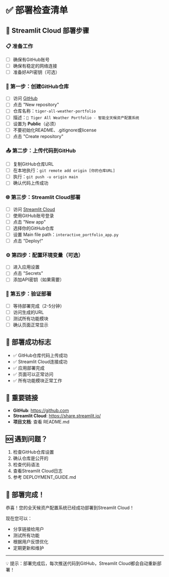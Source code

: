# ✅ 部署检查清单

## 🚀 Streamlit Cloud 部署步骤

### 📋 准备工作
- [ ] 确保有GitHub账号
- [ ] 确保有稳定的网络连接
- [ ] 准备好API密钥（可选）

### 🔧 第一步：创建GitHub仓库
- [ ] 访问 [GitHub](https://github.com)
- [ ] 点击 "New repository"
- [ ] 仓库名称：`tiger-all-weather-portfolio`
- [ ] 描述：`🐯 Tiger All Weather Portfolio - 智能全天候资产配置系统`
- [ ] 设置为 **Public**（必须）
- [ ] 不要初始化README、.gitignore或license
- [ ] 点击 "Create repository"

### 📤 第二步：上传代码到GitHub
- [ ] 复制GitHub仓库URL
- [ ] 在本地执行：`git remote add origin [你的仓库URL]`
- [ ] 执行：`git push -u origin main`
- [ ] 确认代码上传成功

### 🌐 第三步：Streamlit Cloud部署
- [ ] 访问 [Streamlit Cloud](https://share.streamlit.io/)
- [ ] 使用GitHub账号登录
- [ ] 点击 "New app"
- [ ] 选择你的GitHub仓库
- [ ] 设置 Main file path：`interactive_portfolio_app.py`
- [ ] 点击 "Deploy!"

### ⚙️ 第四步：配置环境变量（可选）
- [ ] 进入应用设置
- [ ] 点击 "Secrets"
- [ ] 添加API密钥（如果需要）

### 🎯 第五步：验证部署
- [ ] 等待部署完成（2-5分钟）
- [ ] 访问生成的URL
- [ ] 测试所有功能模块
- [ ] 确认页面正常显示

## 🌟 部署成功标志
- ✅ GitHub仓库代码上传成功
- ✅ Streamlit Cloud连接成功
- ✅ 应用部署完成
- ✅ 页面可以正常访问
- ✅ 所有功能模块正常工作

## 🔗 重要链接
- **GitHub**: https://github.com
- **Streamlit Cloud**: https://share.streamlit.io/
- **项目文档**: 查看 README.md

## 🆘 遇到问题？
1. 检查GitHub仓库设置
2. 确认仓库是公开的
3. 检查代码语法
4. 查看Streamlit Cloud日志
5. 参考 DEPLOYMENT_GUIDE.md

## 🎉 部署完成！
恭喜！您的全天候资产配置系统已经成功部署到Streamlit Cloud！

现在您可以：
- 分享链接给用户
- 测试所有功能
- 根据用户反馈优化
- 定期更新和维护

---
💡 提示：部署完成后，每次推送代码到GitHub，Streamlit Cloud都会自动重新部署！
